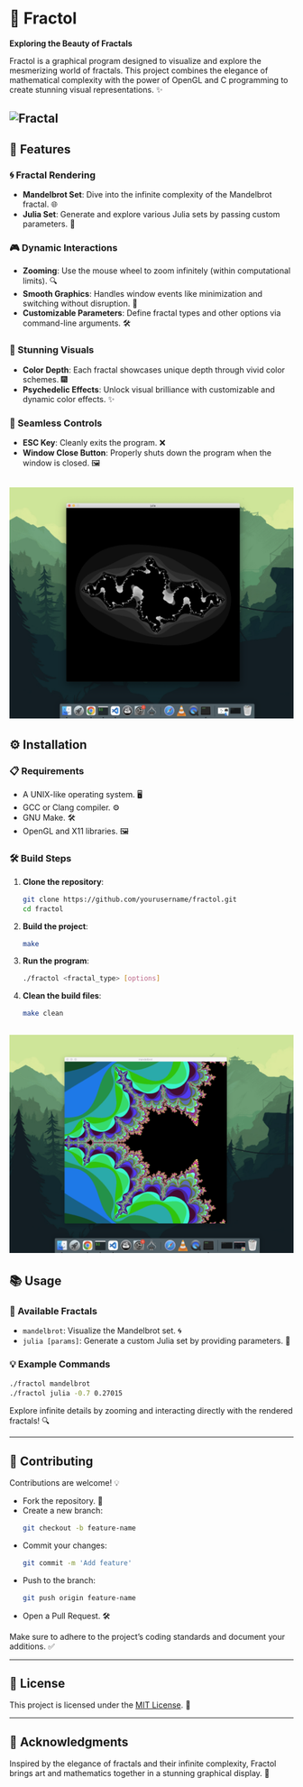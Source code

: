 # 🌌 Fractol  
**Exploring the Beauty of Fractals**  

Fractol is a graphical program designed to visualize and explore the mesmerizing world of fractals. This project combines the elegance of mathematical complexity with the power of OpenGL and C programming to create stunning visual representations. ✨

![Fractal](https://github.com/amirkhanyan11/fract-ol/blob/master/img/img2.png)
---

## 🌟 Features  

### 🌀 Fractal Rendering  
- **Mandelbrot Set**: Dive into the infinite complexity of the Mandelbrot fractal. 🌐  
- **Julia Set**: Generate and explore various Julia sets by passing custom parameters. 🎨  

### 🎮 Dynamic Interactions  
- **Zooming**: Use the mouse wheel to zoom infinitely (within computational limits). 🔍  
- **Smooth Graphics**: Handles window events like minimization and switching without disruption. 🚀  
- **Customizable Parameters**: Define fractal types and other options via command-line arguments. 🛠️  

### 🌈 Stunning Visuals  
- **Color Depth**: Each fractal showcases unique depth through vivid color schemes. 🎆  
- **Psychedelic Effects**: Unlock visual brilliance with customizable and dynamic color effects. ✨  

### 🎯 Seamless Controls  
- **ESC Key**: Cleanly exits the program. ❌  
- **Window Close Button**: Properly shuts down the program when the window is closed. 🖼️  

![Fractal](https://github.com/amirkhanyan11/fract-ol/blob/master/img/img3.png)
---

## ⚙️ Installation  

### 📋 Requirements  
- A UNIX-like operating system. 🖥️  
- GCC or Clang compiler. ⚙️  
- GNU Make. 🛠️  
- OpenGL and X11 libraries. 🖼️  

### 🛠️ Build Steps  
1. **Clone the repository**:  
   ```bash  
   git clone https://github.com/yourusername/fractol.git  
   cd fractol  
   ```  

2. **Build the project**:  
   ```bash  
   make  
   ```  

3. **Run the program**:  
   ```bash  
   ./fractol <fractal_type> [options]  
   ```  

4. **Clean the build files**:  
   ```bash  
   make clean  
   ```  

![Fractal](https://github.com/amirkhanyan11/fract-ol/blob/master/img/img1.png)
---

## 📚 Usage  

### 🌌 Available Fractals  
- `mandelbrot`: Visualize the Mandelbrot set. 🌀  
- `julia [params]`: Generate a custom Julia set by providing parameters. 🌈  

### 💡 Example Commands  
```bash  
./fractol mandelbrot  
./fractol julia -0.7 0.27015  
```  

Explore infinite details by zooming and interacting directly with the rendered fractals! 🔍  

---

## 🤝 Contributing  

Contributions are welcome! 💡  
- Fork the repository. 🍴  
- Create a new branch:  
   ```bash  
   git checkout -b feature-name  
   ```  
- Commit your changes:  
   ```bash  
   git commit -m 'Add feature'  
   ```  
- Push to the branch:  
   ```bash  
   git push origin feature-name  
   ```  
- Open a Pull Request. 🛠️  

Make sure to adhere to the project’s coding standards and document your additions. ✅  

---

## 📜 License  

This project is licensed under the [MIT License](LICENSE). 📝  

---

## 🙏 Acknowledgments  

Inspired by the elegance of fractals and their infinite complexity, Fractol brings art and mathematics together in a stunning graphical display. 🌟  

